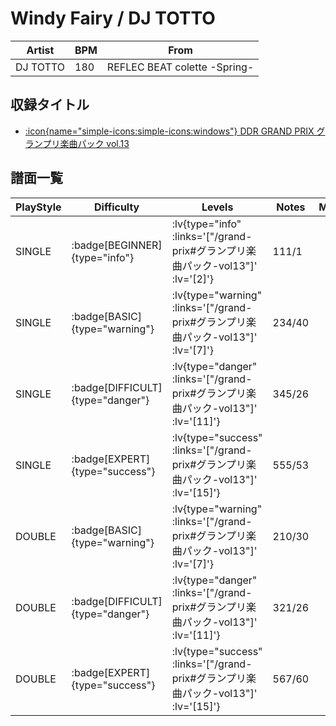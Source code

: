 # Windy Fairy / DJ TOTTO

|Artist|BPM|From|
|------|---|----|
|DJ TOTTO|180|REFLEC BEAT colette -Spring-|

## 収録タイトル

- [ :icon{name="simple-icons:simple-icons:windows"} DDR GRAND PRIX グランプリ楽曲パック vol.13](/grand-prix#グランプリ楽曲パック-vol13)

## 譜面一覧

|PlayStyle|Difficulty|Levels|Notes|Movie|
|---------|----------|------|-----|-----|
|SINGLE| :badge[BEGINNER]{type="info"} | :lv{type="info" :links='["/grand-prix#グランプリ楽曲パック-vol13"]' :lv='[2]'} |111/1||
|SINGLE| :badge[BASIC]{type="warning"} | :lv{type="warning" :links='["/grand-prix#グランプリ楽曲パック-vol13"]' :lv='[7]'} |234/40||
|SINGLE| :badge[DIFFICULT]{type="danger"} | :lv{type="danger" :links='["/grand-prix#グランプリ楽曲パック-vol13"]' :lv='[11]'} |345/26||
|SINGLE| :badge[EXPERT]{type="success"} | :lv{type="success" :links='["/grand-prix#グランプリ楽曲パック-vol13"]' :lv='[15]'} |555/53||
|DOUBLE| :badge[BASIC]{type="warning"} | :lv{type="warning" :links='["/grand-prix#グランプリ楽曲パック-vol13"]' :lv='[7]'} |210/30||
|DOUBLE| :badge[DIFFICULT]{type="danger"} | :lv{type="danger" :links='["/grand-prix#グランプリ楽曲パック-vol13"]' :lv='[11]'} |321/26||
|DOUBLE| :badge[EXPERT]{type="success"} | :lv{type="success" :links='["/grand-prix#グランプリ楽曲パック-vol13"]' :lv='[15]'} |567/60||
